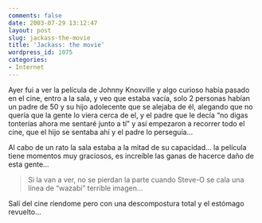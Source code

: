 ```yaml
---
comments: false
date: 2003-07-29 13:12:47
layout: post
slug: jackass-the-movie
title: 'Jackass: the movie'
wordpress_id: 1075
categories:
- Internet
---
```


Ayer fui a ver la película de Johnny Knoxville y algo curioso había pasado en el cine, entro a la sala, y veo que estaba vacía, solo 2 personas habían un padre de 50 y su hijo adolecente que se alejaba de él, alegando que no quería que la gente lo viera cerca de el, y el padre que le decía “no digas tonterías ahora me sentaré junto a tí” y así empezaron a recorrer todo el cine, que el hijo se sentaba ahí y el padre lo perseguía…





Al cabo de un rato la sala estaba a la mitad de su capacidad… la película tiene momentos muy graciosos, es increíble las ganas de hacerce daño de esta gente…





> Si la van a ver, no se pierdan la parte cuando Steve-O se cala una línea de “wazabi” terrible imagen…





Salí del cine ríendome pero con una descompostura total y el estómago revuelto…




 
